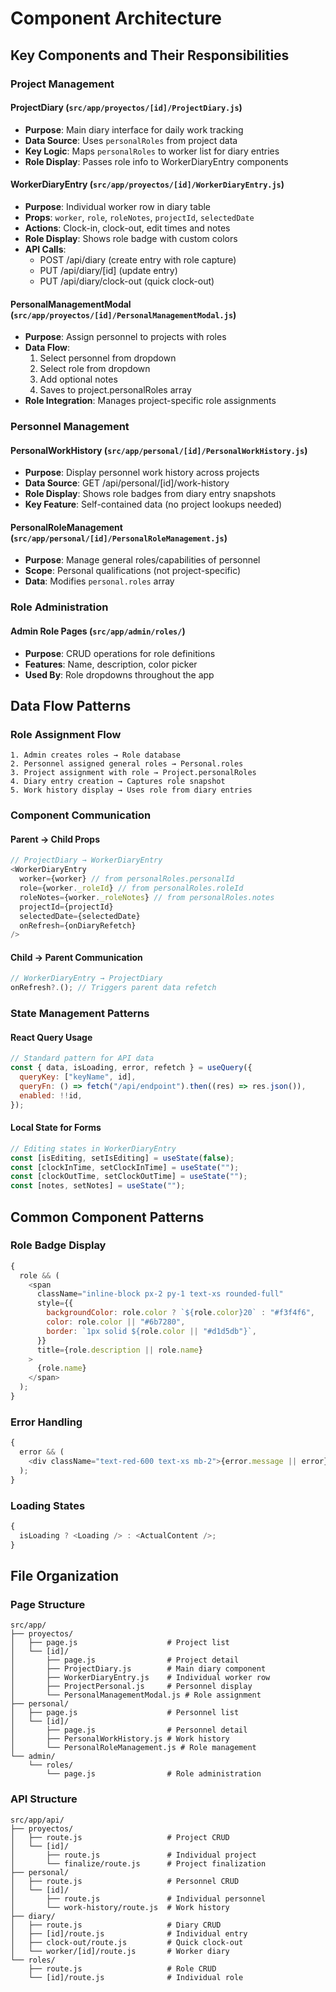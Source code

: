 # Component Architecture

## Key Components and Their Responsibilities

### Project Management

#### ProjectDiary (`src/app/proyectos/[id]/ProjectDiary.js`)

- **Purpose**: Main diary interface for daily work tracking
- **Data Source**: Uses `personalRoles` from project data
- **Key Logic**: Maps `personalRoles` to worker list for diary entries
- **Role Display**: Passes role info to WorkerDiaryEntry components

#### WorkerDiaryEntry (`src/app/proyectos/[id]/WorkerDiaryEntry.js`)

- **Purpose**: Individual worker row in diary table
- **Props**: `worker`, `role`, `roleNotes`, `projectId`, `selectedDate`
- **Actions**: Clock-in, clock-out, edit times and notes
- **Role Display**: Shows role badge with custom colors
- **API Calls**:
  - POST /api/diary (create entry with role capture)
  - PUT /api/diary/[id] (update entry)
  - PUT /api/diary/clock-out (quick clock-out)

#### PersonalManagementModal (`src/app/proyectos/[id]/PersonalManagementModal.js`)

- **Purpose**: Assign personnel to projects with roles
- **Data Flow**:
  1. Select personnel from dropdown
  2. Select role from dropdown
  3. Add optional notes
  4. Saves to project.personalRoles array
- **Role Integration**: Manages project-specific role assignments

### Personnel Management

#### PersonalWorkHistory (`src/app/personal/[id]/PersonalWorkHistory.js`)

- **Purpose**: Display personnel work history across projects
- **Data Source**: GET /api/personal/[id]/work-history
- **Role Display**: Shows role badges from diary entry snapshots
- **Key Feature**: Self-contained data (no project lookups needed)

#### PersonalRoleManagement (`src/app/personal/[id]/PersonalRoleManagement.js`)

- **Purpose**: Manage general roles/capabilities of personnel
- **Scope**: Personal qualifications (not project-specific)
- **Data**: Modifies `personal.roles` array

### Role Administration

#### Admin Role Pages (`src/app/admin/roles/`)

- **Purpose**: CRUD operations for role definitions
- **Features**: Name, description, color picker
- **Used By**: Role dropdowns throughout the app

## Data Flow Patterns

### Role Assignment Flow

```
1. Admin creates roles → Role database
2. Personnel assigned general roles → Personal.roles
3. Project assignment with role → Project.personalRoles
4. Diary entry creation → Captures role snapshot
5. Work history display → Uses role from diary entries
```

### Component Communication

#### Parent → Child Props

```javascript
// ProjectDiary → WorkerDiaryEntry
<WorkerDiaryEntry
  worker={worker} // from personalRoles.personalId
  role={worker._roleId} // from personalRoles.roleId
  roleNotes={worker._roleNotes} // from personalRoles.notes
  projectId={projectId}
  selectedDate={selectedDate}
  onRefresh={onDiaryRefetch}
/>
```

#### Child → Parent Communication

```javascript
// WorkerDiaryEntry → ProjectDiary
onRefresh?.(); // Triggers parent data refetch
```

### State Management Patterns

#### React Query Usage

```javascript
// Standard pattern for API data
const { data, isLoading, error, refetch } = useQuery({
  queryKey: ["keyName", id],
  queryFn: () => fetch("/api/endpoint").then((res) => res.json()),
  enabled: !!id,
});
```

#### Local State for Forms

```javascript
// Editing states in WorkerDiaryEntry
const [isEditing, setIsEditing] = useState(false);
const [clockInTime, setClockInTime] = useState("");
const [clockOutTime, setClockOutTime] = useState("");
const [notes, setNotes] = useState("");
```

## Common Component Patterns

### Role Badge Display

```javascript
{
  role && (
    <span
      className="inline-block px-2 py-1 text-xs rounded-full"
      style={{
        backgroundColor: role.color ? `${role.color}20` : "#f3f4f6",
        color: role.color || "#6b7280",
        border: `1px solid ${role.color || "#d1d5db"}`,
      }}
      title={role.description || role.name}
    >
      {role.name}
    </span>
  );
}
```

### Error Handling

```javascript
{
  error && (
    <div className="text-red-600 text-xs mb-2">{error.message || error}</div>
  );
}
```

### Loading States

```javascript
{
  isLoading ? <Loading /> : <ActualContent />;
}
```

## File Organization

### Page Structure

```
src/app/
├── proyectos/
│   ├── page.js                    # Project list
│   └── [id]/
│       ├── page.js                # Project detail
│       ├── ProjectDiary.js        # Main diary component
│       ├── WorkerDiaryEntry.js    # Individual worker row
│       ├── ProjectPersonal.js     # Personnel display
│       └── PersonalManagementModal.js # Role assignment
├── personal/
│   ├── page.js                    # Personnel list
│   └── [id]/
│       ├── page.js                # Personnel detail
│       ├── PersonalWorkHistory.js # Work history
│       └── PersonalRoleManagement.js # Role management
└── admin/
    └── roles/
        └── page.js                # Role administration
```

### API Structure

```
src/app/api/
├── proyectos/
│   ├── route.js                   # Project CRUD
│   └── [id]/
│       ├── route.js               # Individual project
│       └── finalize/route.js      # Project finalization
├── personal/
│   ├── route.js                   # Personnel CRUD
│   └── [id]/
│       ├── route.js               # Individual personnel
│       └── work-history/route.js  # Work history
├── diary/
│   ├── route.js                   # Diary CRUD
│   ├── [id]/route.js              # Individual entry
│   ├── clock-out/route.js         # Quick clock-out
│   └── worker/[id]/route.js       # Worker diary
└── roles/
    ├── route.js                   # Role CRUD
    └── [id]/route.js              # Individual role
```
